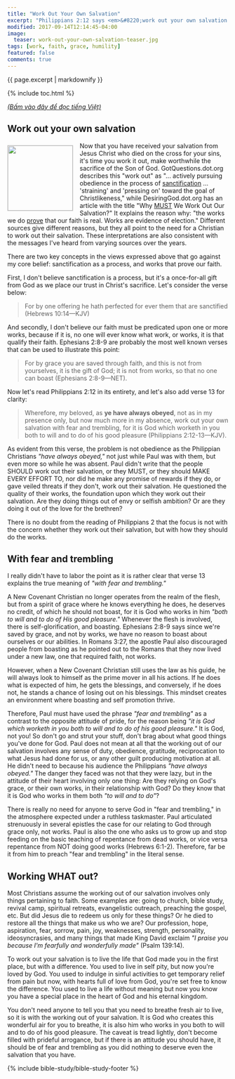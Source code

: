 ```yaml
---
title: "Work Out Your Own Salvation"
excerpt: "Philippians 2:12 says <em>&#8220;work out your own salvation with fear and trembling&#8221;</em>, and Christians roll up their sleeves to get busy. And more than just getting busy, they do it with fear and trembling, too. This article will show that traditional interpretations of <em>&#8220;work out&#8221;</em> and <em>&#8220;fear and trembling&#8221;</em> are problematic and incongruous with the rest of Scriptures."
modified: 2017-09-14T12:14:45-04:00
image:
  teaser: work-out-your-own-salvation-teaser.jpg
tags: [work, faith, grace, humility] 
featured: false
comments: true
---
```

 
{{ page.excerpt | markdownify }}

{% include toc.html %}

<a href="{{ site.url }}{% post_url articles-viet/2017-10-12-Work-Out-Your-Own-Salvation-Viet %}"><em>(Bấm vào đây để đọc tiếng Việt)</em></a>

## Work out your own salvation
<img alt src="{{ site.url }}/assets/images/work-out-your-own-salvation-teaser.jpg" style="border: 1px solid #cccccc; margin: 7px 15px 0px 0px; max-width: 100%; height: 148px; padding: 0px; float: left;">
Now that you have received your salvation from Jesus Christ who died on the cross for your sins, it's time you work it out, make worthwhile the sacrifice of the Son of God. GotQuestions.dot.org describes this "work out" as "... actively pursuing obedience in the process of <u>sanctification</u> ... 'straining' and 'pressing on' toward the goal of Christlikeness," while DesiringGod.dot.org has an article with the title "Why <u>MUST</u> We Work Out Our Salvation?" It explains the reason why: "the works we do <u>prove</u> that our faith is real. Works are evidence of election." Different sources give different reasons, but they all point to the need for a Christian to work out their salvation. These interpretations are also consistent with the messages I've heard from varying sources over the years.

There are two key concepts in the views expressed above that go against my core belief: sanctification as a process, and works that prove our faith. 

First, I don't believe sanctification is a process, but it's a once-for-all gift from God as we place our trust in Christ's sacrifice. Let's consider the verse below:

> For by one offering he hath perfected for ever them that are sanctified (Hebrews 10:14&mdash;KJV)

And secondly, I don't believe our faith must be predicated upon one or more works, because if it is, no one will ever know what work, or works, it is that qualify their faith. Ephesians 2:8-9 are probably the most well known verses that can be used to illustrate this point:

> For by grace you are saved through faith, and this is not from yourselves, it is the gift of God; it is not from works, so that no one can boast (Ephesians 2:8-9&mdash;NET).

Now let's read Philippians 2:12 in its entirety, and let's also add verse 13 for clarity:

> Wherefore, my beloved, as <strong>ye have always obeyed</strong>, not as in my presence only, but now much more in my absence, work out your own salvation with fear and trembling, for it is God which worketh in you both to will and to do of his good pleasure (Philippians 2:12-13&mdash;KJV).

As evident from this verse, the problem is not obedience as the Philippian Christians *"have always obeyed,"* not just while Paul was with them, but even more so while he was absent. Paul didn't write that the people SHOULD work out their salvation, or they MUST, or they should MAKE EVERY EFFORT TO, nor did he make any promise of rewards if they do, or gave veiled threats if they don't, work out their salvation. He questioned the quality of their works, the foundation upon which they work out their salvation. Are they doing things out of envy or selfish ambition? Or are they doing it out of the love for the brethren?

There is no doubt from the reading of Philippians 2 that the focus is not with the concern whether they work out their salvation, but with how they should do the works.

## With fear and trembling
I really didn't have to labor the point as it is rather clear that verse 13 explains the true meaning of  *"with fear and trembling."*

A New Covenant Christian no longer operates from the realm of the flesh, but from a spirit of grace where he knows everything he does, he deserves no credit, of which he should not boast, for it is God who works in him *"both to will and to do of His good pleasure."* Whenever the flesh is involved, there is self-glorification, and boasting. Ephesians 2:8-9 says since we're saved by grace, and not by works, we have no reason to boast about ourselves or our abilities. In Romans 3:27, the apostle Paul also discouraged people from boasting as he pointed out to the Romans that they now lived under a new law, one that required faith, not works.

However, when a New Covenant Christian still uses the law as his guide, he will always look to himself as the prime mover in all his actions. If he does what is expected of him, he gets the blessings, and conversely, if he does not, he stands a chance of losing out on his blessings. This mindset creates an environment where boasting and self promotion thrive.

Therefore, Paul must have used the phrase *"fear and trembling"* as a contrast to the opposite attitude of pride, for the reason being *"it is God which worketh in you both to will and to do of his good pleasure."*  It is God, not you! So don't go and strut your stuff, don't brag about what good things you've done for God. Paul does not mean at all that the working out of our salvation involves any sense of duty, obedience, gratitude, reciprocation to what Jesus had done for us, or any other guilt producing motivation at all. He didn't need to because his audience the Philippians *"have always obeyed."* The danger they faced was not that they were lazy, but in the attitude of their heart involving only one thing: Are they relying on God's grace, or their own works, in their relationship with God? Do they know that it is God who works in them both *"to will and to do"*? 

There is really no need for anyone to serve God in "fear and trembling," in the atmosphere expected under a ruthless taskmaster. Paul articulated strenuously in several epistles the case for our relating to God through grace only, not works. Paul is also the one who asks us to grow up and stop feeding on the basic teaching of repentance from dead works, or vice versa repentance from NOT doing good works (Hebrews 6:1-2). Therefore, far be it from him to preach "fear and trembling" in the literal sense.

## Working WHAT out?
Most Christians assume the working out of our salvation involves only things pertaining to faith. Some examples are: going to church, bible study, revival camp, spiritual retreats, evangelistic outreach, preaching the gospel, etc. But did Jesus die to redeem us only for these things? Or he died to restore all the things that make us who we are? Our profession, hope, aspiration, fear, sorrow, pain, joy, weaknesses, strength, personality, ideosyncrasies, and many things that made King David exclaim *"I praise you because I'm fearfully and wonderfully made"* (Psalm 139:14).

To work out your salvation is to live the life that God made you in the first place, but with a difference. You used to live in self pity, but now you're loved by God. You used to indulge in sinful activities to get temporary relief from pain but now, with hearts full of love from God, you're set free to know the difference. You used to live a life without meaning but now you know you have a special place in the heart of God and his eternal kingdom.

You don't need anyone to tell you that you need to breathe fresh air to live, so it is with the working out of your salvation. It is God who creates this wonderful air for you to breathe, it is also him who works in you both to will and to do of his good pleasure. The caveat is tread lightly, don't become filled with prideful arrogance, but if there is an attitude you should have, it should be of fear and trembling as you did nothing to deserve even the salvation that you have.

{% include bible-study/bible-study-footer %}
